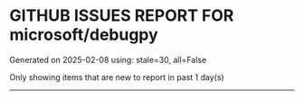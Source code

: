 
# GITHUB ISSUES REPORT FOR microsoft/debugpy


Generated on 2025-02-08 using: stale=30, all=False


Only showing items that are new to report in past 1 day(s)


---




















